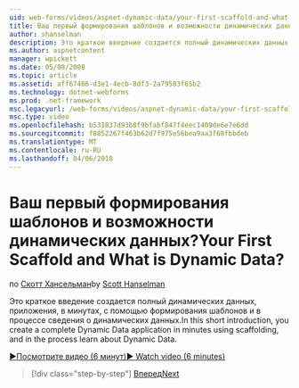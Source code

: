 ```yaml
---
uid: web-forms/videos/aspnet-dynamic-data/your-first-scaffold-and-what-is-dynamic-data
title: Ваш первый формирования шаблонов и возможности динамических данных? | Документы Майкрософт
author: shanselman
description: Это краткое введение создается полный динамических данных, приложения, в минутах, с помощью формирования шаблонов и в процессе сведения о динамических данных.
ms.author: aspnetcontent
manager: wpickett
ms.date: 05/08/2008
ms.topic: article
ms.assetid: aff67466-d3e1-4ecb-8df3-2a79583f65b2
ms.technology: dotnet-webforms
ms.prod: .net-framework
msc.legacyurl: /web-forms/videos/aspnet-dynamic-data/your-first-scaffold-and-what-is-dynamic-data
msc.type: video
ms.openlocfilehash: b531837d93b8f9bfabf847f4eec1409de6e7e6dd
ms.sourcegitcommit: f8852267f463b62d7f975e56bea9aa3f68fbbdeb
ms.translationtype: MT
ms.contentlocale: ru-RU
ms.lasthandoff: 04/06/2018
---
```

<a name="your-first-scaffold-and-what-is-dynamic-data"></a><span data-ttu-id="a9504-104">Ваш первый формирования шаблонов и возможности динамических данных?</span><span class="sxs-lookup"><span data-stu-id="a9504-104">Your First Scaffold and What is Dynamic Data?</span></span>
====================
<span data-ttu-id="a9504-105">по [Скотт Хансельман](https://github.com/shanselman)</span><span class="sxs-lookup"><span data-stu-id="a9504-105">by [Scott Hanselman](https://github.com/shanselman)</span></span>

<span data-ttu-id="a9504-106">Это краткое введение создается полный динамических данных, приложения, в минутах, с помощью формирования шаблонов и в процессе сведения о динамических данных.</span><span class="sxs-lookup"><span data-stu-id="a9504-106">In this short introduction, you create a complete Dynamic Data application in minutes using scaffolding, and in the process learn about Dynamic Data.</span></span>

[<span data-ttu-id="a9504-107">&#9654;Посмотрите видео (6 минут)</span><span class="sxs-lookup"><span data-stu-id="a9504-107">&#9654; Watch video (6 minutes)</span></span>](https://channel9.msdn.com/Blogs/ASP-NET-Site-Videos/your-first-scaffold-and-what-is-dynamic-data)

> [!div class="step-by-step"]
> [<span data-ttu-id="a9504-108">Вперед</span><span class="sxs-lookup"><span data-stu-id="a9504-108">Next</span></span>](how-do-i-enable-inline-gridview-editing.md)
